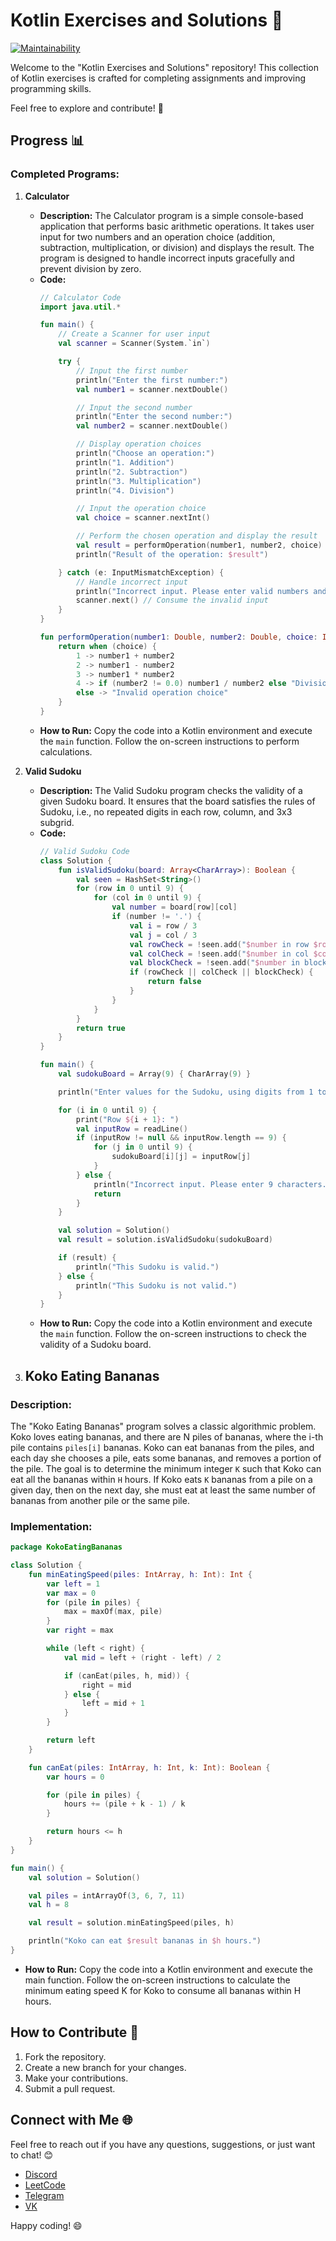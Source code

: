 # Kotlin Exercises and Solutions 🚀
[![Maintainability](https://api.codeclimate.com/v1/badges/83beaf52f0ed1b5352f9/maintainability)](https://codeclimate.com/github/ynb4gang/kotlin-exercises-and-solutions/maintainability)

Welcome to the "Kotlin Exercises and Solutions" repository! This collection of Kotlin exercises is crafted for completing assignments and improving programming skills.

Feel free to explore and contribute! 🌟

## Progress 📊

### Completed Programs:
1. **Calculator**
   - **Description:** The Calculator program is a simple console-based application that performs basic arithmetic operations. It takes user input for two numbers and an operation choice (addition, subtraction, multiplication, or division) and displays the result. The program is designed to handle incorrect inputs gracefully and prevent division by zero.
   - **Code:**
     ```kotlin
     // Calculator Code
     import java.util.*

     fun main() {
         // Create a Scanner for user input
         val scanner = Scanner(System.`in`)

         try {
             // Input the first number
             println("Enter the first number:")
             val number1 = scanner.nextDouble()

             // Input the second number
             println("Enter the second number:")
             val number2 = scanner.nextDouble()

             // Display operation choices
             println("Choose an operation:")
             println("1. Addition")
             println("2. Subtraction")
             println("3. Multiplication")
             println("4. Division")

             // Input the operation choice
             val choice = scanner.nextInt()

             // Perform the chosen operation and display the result
             val result = performOperation(number1, number2, choice)
             println("Result of the operation: $result")

         } catch (e: InputMismatchException) {
             // Handle incorrect input
             println("Incorrect input. Please enter valid numbers and operation choice.")
             scanner.next() // Consume the invalid input
         }
     }

     fun performOperation(number1: Double, number2: Double, choice: Int): Any {
         return when (choice) {
             1 -> number1 + number2
             2 -> number1 - number2
             3 -> number1 * number2
             4 -> if (number2 != 0.0) number1 / number2 else "Division by 0 is not possible"
             else -> "Invalid operation choice"
         }
     }
     ```
   - **How to Run:** Copy the code into a Kotlin environment and execute the `main` function. Follow the on-screen instructions to perform calculations.

2. **Valid Sudoku**
   - **Description:** The Valid Sudoku program checks the validity of a given Sudoku board. It ensures that the board satisfies the rules of Sudoku, i.e., no repeated digits in each row, column, and 3x3 subgrid.
   - **Code:**
     ```kotlin
     // Valid Sudoku Code
     class Solution {
         fun isValidSudoku(board: Array<CharArray>): Boolean {
             val seen = HashSet<String>()
             for (row in 0 until 9) {
                 for (col in 0 until 9) {
                     val number = board[row][col]
                     if (number != '.') {
                         val i = row / 3
                         val j = col / 3
                         val rowCheck = !seen.add("$number in row $row")
                         val colCheck = !seen.add("$number in col $col")
                         val blockCheck = !seen.add("$number in block $i-$j")
                         if (rowCheck || colCheck || blockCheck) {
                             return false
                         }
                     }
                 }
             }
             return true
         }
     }

     fun main() {
         val sudokuBoard = Array(9) { CharArray(9) }

         println("Enter values for the Sudoku, using digits from 1 to 9 and a dot (.) for empty cells:")

         for (i in 0 until 9) {
             print("Row ${i + 1}: ")
             val inputRow = readLine()
             if (inputRow != null && inputRow.length == 9) {
                 for (j in 0 until 9) {
                     sudokuBoard[i][j] = inputRow[j]
                 }
             } else {
                 println("Incorrect input. Please enter 9 characters.")
                 return
             }
         }

         val solution = Solution()
         val result = solution.isValidSudoku(sudokuBoard)

         if (result) {
             println("This Sudoku is valid.")
         } else {
             println("This Sudoku is not valid.")
         }
     }
     ```
   - **How to Run:** Copy the code into a Kotlin environment and execute the `main` function. Follow the on-screen instructions to check the validity of a Sudoku board.
3. ## Koko Eating Bananas

### Description:
The "Koko Eating Bananas" program solves a classic algorithmic problem. Koko loves eating bananas, and there are N piles of bananas, where the i-th pile contains `piles[i]` bananas. Koko can eat bananas from the piles, and each day she chooses a pile, eats some bananas, and removes a portion of the pile. The goal is to determine the minimum integer `K` such that Koko can eat all the bananas within `H` hours. If Koko eats `K` bananas from a pile on a given day, then on the next day, she must eat at least the same number of bananas from another pile or the same pile.

### Implementation:

```kotlin
package KokoEatingBananas

class Solution {
    fun minEatingSpeed(piles: IntArray, h: Int): Int {
        var left = 1
        var max = 0
        for (pile in piles) {
            max = maxOf(max, pile)
        }
        var right = max

        while (left < right) {
            val mid = left + (right - left) / 2

            if (canEat(piles, h, mid)) {
                right = mid
            } else {
                left = mid + 1
            }
        }

        return left
    }

    fun canEat(piles: IntArray, h: Int, k: Int): Boolean {
        var hours = 0

        for (pile in piles) {
            hours += (pile + k - 1) / k
        }

        return hours <= h
    }
}

fun main() {
    val solution = Solution()

    val piles = intArrayOf(3, 6, 7, 11)
    val h = 8

    val result = solution.minEatingSpeed(piles, h)

    println("Koko can eat $result bananas in $h hours.")
}
```
- **How to Run:** Copy the code into a Kotlin environment and execute the main function. Follow the on-screen instructions to calculate the minimum eating speed K for Koko to consume all bananas within H hours.

## How to Contribute 🤝

1. Fork the repository.
2. Create a new branch for your changes.
3. Make your contributions.
4. Submit a pull request.

## Connect with Me 🌐

Feel free to reach out if you have any questions, suggestions, or just want to chat! 😊

- [Discord](https://discordapp.com/users/buccellati_scumbag/)
- [LeetCode](https://leetcode.com/young_carti)
- [Telegram](t.me/LuvDyrachyo)
- [VK](https://vk.com/daxxxak)

Happy coding! 😄
